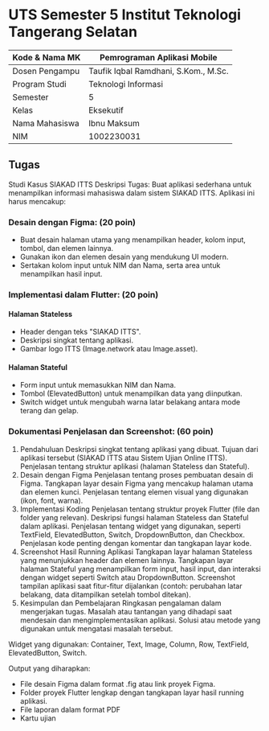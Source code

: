 # UTS Semester 5 Institut Teknologi Tangerang Selatan

| Kode & Nama MK  | Pemrograman Aplikasi Mobile |
|---|---|
| Dosen Pengampu  | Taufik Iqbal Ramdhani, S.Kom., M.Sc. |
| Program Studi  | Teknologi Informasi |
| Semester | 5 |
| Kelas | Eksekutif |
| Nama Mahasiswa | Ibnu Maksum |
| NIM | 1002230031 |

## Tugas

Studi Kasus SIAKAD ITTS
Deskripsi Tugas: Buat aplikasi sederhana untuk menampilkan informasi mahasiswa dalam sistem SIAKAD
ITTS. Aplikasi ini harus mencakup:

### Desain dengan Figma: (20 poin)

- Buat desain halaman utama yang menampilkan header, kolom input, tombol, dan elemen
lainnya.
- Gunakan ikon dan elemen desain yang mendukung UI modern.
- Sertakan kolom input untuk NIM dan Nama, serta area untuk menampilkan hasil input.

### Implementasi dalam Flutter: (20 poin)

#### Halaman Stateless

- Header dengan teks "SIAKAD ITTS".
- Deskripsi singkat tentang aplikasi.
- Gambar logo ITTS (Image.network atau Image.asset).

#### Halaman Stateful

- Form input untuk memasukkan NIM dan Nama.
- Tombol (ElevatedButton) untuk menampilkan data yang diinputkan.
- Switch widget untuk mengubah warna latar belakang antara mode terang dan gelap.

### Dokumentasi Penjelasan dan Screenshot: (60 poin)

1. Pendahuluan
Deskripsi singkat tentang aplikasi yang dibuat.
Tujuan dari aplikasi tersebut (SIAKAD ITTS atau Sistem Ujian Online ITTS).
Penjelasan tentang struktur aplikasi (halaman Stateless dan Stateful).
1. Desain dengan Figma
Penjelasan tentang proses pembuatan desain di Figma.
Tangkapan layar desain Figma yang mencakup halaman utama dan elemen kunci.
Penjelasan tentang elemen visual yang digunakan (ikon, font, warna).
1. Implementasi Koding
Penjelasan tentang struktur proyek Flutter (file dan folder yang relevan). Deskripsi fungsi halaman Stateless dan Stateful dalam aplikasi.
Penjelasan tentang widget yang digunakan, seperti TextField, ElevatedButton, Switch,
DropdownButton, dan Checkbox.
Penjelasan kode penting dengan komentar dan tangkapan layar kode.
1. Screenshot Hasil Running Aplikasi
Tangkapan layar halaman Stateless yang menunjukkan header dan elemen lainnya.
Tangkapan layar halaman Stateful yang menampilkan form input, hasil input, dan interaksi
dengan widget seperti Switch atau DropdownButton.
Screenshot tampilan aplikasi saat fitur-fitur dijalankan (contoh: perubahan latar belakang, data
ditampilkan setelah tombol ditekan).
1. Kesimpulan dan Pembelajaran
Ringkasan pengalaman dalam mengerjakan tugas.
Masalah atau tantangan yang dihadapi saat mendesain dan mengimplementasikan aplikasi.
Solusi atau metode yang digunakan untuk mengatasi masalah tersebut.

Widget yang digunakan: Container, Text, Image, Column, Row, TextField, ElevatedButton, Switch.

Output yang diharapkan:

- File desain Figma dalam format .fig atau link proyek Figma.
- Folder proyek Flutter lengkap dengan tangkapan layar hasil running aplikasi.
- File laporan dalam format PDF
- Kartu ujian
